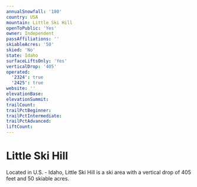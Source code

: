```yaml
---
annualSnowfall: '180'
country: USA
mountain: Little Ski Hill
openToPublic: 'Yes'
owner: Independent
passAffiliations: ''
skiableAcres: '50'
skied: 'No'
state: Idaho
surfaceLiftsOnly: 'Yes'
verticalDrop: '405'
operated:
  '2324': true
  '2425': true
website: ''
elevationBase:
elevationSummit:
trailCount:
trailPctBeginner:
trailPctIntermediate:
trailPctAdvanced:
liftCount:
---
```



# Little Ski Hill

Located in U.S. - Idaho, Little Ski Hill is a ski area with a vertical drop of 405 feet and 50 skiable acres.
